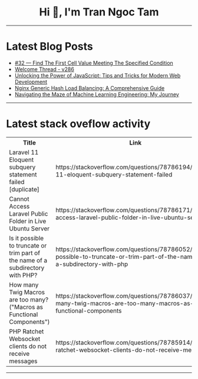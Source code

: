 <h1 align="center">Hi 👋, I'm Tran Ngoc Tam</h1>

---

# Latest Blog Posts 
<!-- BLOG-POST-LIST:START -->
- [#32 — Find The First Cell Value Meeting The Specified Condition](https://dev.to/judith677/32-find-the-first-cell-value-meeting-the-specified-condition-3mo3)
- [Welcome Thread - v286](https://dev.to/devteam/welcome-thread-v286-3kl3)
- [Unlocking the Power of JavaScript: Tips and Tricks for Modern Web Development](https://dev.to/test_automation/unlocking-the-power-of-javascript-tips-and-tricks-for-modern-web-development-1c54)
- [Nginx Generic Hash Load Balancing: A Comprehensive Guide](https://dev.to/mochafreddo/nginx-generic-hash-load-balancing-a-comprehensive-guide-3bca)
- [Navigating the Maze of Machine Learning Engineering: My Journey](https://dev.to/official_tochy/navigating-the-maze-of-machine-learning-engineering-my-journey-27cm)
<!-- BLOG-POST-LIST:END -->

---

# Latest stack oveflow activity
<table>
  <tr><th>Title</th><th>Link</th></tr>
  <!-- STACKOVERFLOW:START --><tr><td>Laravel 11 Eloquent subquery statement failed [duplicate]</td><td>https://stackoverflow.com/questions/78786194/laravel-11-eloquent-subquery-statement-failed</td></tr><tr><td>Cannot Access Laravel Public Folder in Live Ubuntu Server</td><td>https://stackoverflow.com/questions/78786171/cannot-access-laravel-public-folder-in-live-ubuntu-server</td></tr><tr><td>Is it possible to truncate or trim part of the name of a subdirectory with PHP?</td><td>https://stackoverflow.com/questions/78786052/is-it-possible-to-truncate-or-trim-part-of-the-name-of-a-subdirectory-with-php</td></tr><tr><td>How many Twig Macros are too many? &lpar;&quot;Macros as Functional Components&quot;&rpar;</td><td>https://stackoverflow.com/questions/78786037/how-many-twig-macros-are-too-many-macros-as-functional-components</td></tr><tr><td>PHP Ratchet Websocket clients do not receive messages</td><td>https://stackoverflow.com/questions/78785914/php-ratchet-websocket-clients-do-not-receive-messages</td></tr><!-- STACKOVERFLOW:END -->
</table>

---


